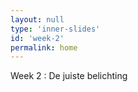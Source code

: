 ```yaml
---
layout: null
type: 'inner-slides'
id: 'week-2'
permalink: home
---
```



<div class="text-standard">
    Week 2 : De juiste belichting
    <br><br>
</div>